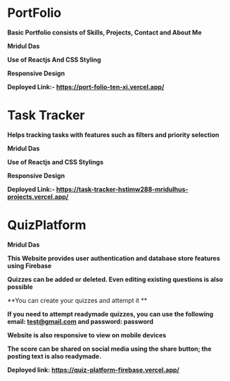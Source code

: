 # PortFolio

  **Basic Portfolio consists of Skills, Projects, Contact and About Me**

  **Mridul Das**

  **Use of Reactjs And CSS Styling**

  **Responsive Design**

  **Deployed Link:- https://port-folio-ten-xi.vercel.app/**

# Task Tracker

  **Helps tracking tasks with features such as filters and priority selection**

  **Mridul Das**

  **Use of Reactjs and CSS Stylings**

  **Responsive Design**

  **Deployed Link:- https://task-tracker-hstimw288-mridulhus-projects.vercel.app/**

# QuizPlatform

  **Mridul Das**

  **This Website provides user authentication and database store features using Firebase**

  **Quizzes can be added or deleted. Even editing existing questions is also possible**

  **You can create your quizzes and attempt it **

  **If you need to attempt readymade quizzes, you can use the following email: test@gmail.com and password: password**

  **Website is also responsive to view on mobile devices**

  **The score can be shared on social media using the share button; the posting text is also readymade.**

  **Deployed link: https://quiz-platform-firebase.vercel.app/**

